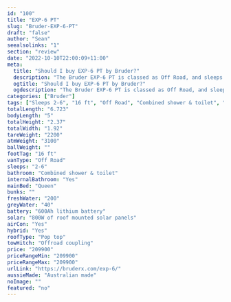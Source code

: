 ```yaml
---
id: "100"
title: "EXP-6 PT"
slug: "Bruder-EXP-6-PT"
draft: "false"
author: "Sean"
seealsolinks: "1"
section: "review"
date: "2022-10-10T22:00:09+11:00"
meta:
  title: "Should I buy EXP-6 PT by Bruder?"
  description: "The Bruder EXP-6 PT is classed as Off Road, and sleeps 2-6 people. It is Australian made and comes in at 16 ft. It generally has Combined shower & toilet."
  ogtitle: "Should I buy EXP-6 PT by Bruder?"
  ogdescription: "The Bruder EXP-6 PT is classed as Off Road, and sleeps 2-6 people. It is Australian made and comes in at 16 ft. It generally has Combined shower & toilet."
categories: ["Bruder"]
tags: ["Sleeps 2-6", "16 ft", "Off Road", "Combined shower & toilet", "Pop top", "Over 100k", "Australian made"]
totalLength: "6.723"
bodyLength: "5"
totalHeight: "2.37"
totalWidth: "1.92"
tareWeight: "2200"
atmWeight: "3100"
ballWeight: ""
footTag: "16 ft"
vanType: "Off Road"
sleeps: "2-6"
bathroom: "Combined shower & toilet"
internalBathroom: "Yes"
mainBed: "Queen"
bunks: ""
freshWater: "200"
greyWater: "40"
battery: "600Ah lithium battery"
solar: "800W of roof mounted solar panels"
airCon: "Yes"
hybrid: "Yes"
roofType: "Pop top"
towHitch: "Offroad coupling"
price: "209900"
priceRangeMin: "209900"
priceRangeMax: "209900"
urlLink: "https://bruderx.com/exp-6/"
aussieMade: "Australian made"
noImage: ""
featured: "no"
---
```

